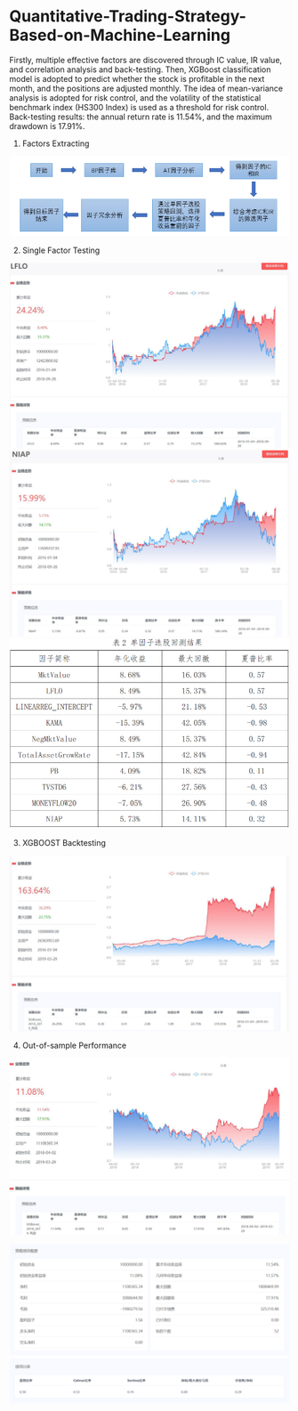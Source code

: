 # Quantitative-Trading-Strategy-Based-on-Machine-Learning
Firstly, multiple effective factors are discovered through IC value, IR value, and correlation analysis and back-testing. Then, XGBoost classification model is adopted to predict whether the stock is profitable in the next month, and the positions are adjusted monthly. The idea of mean-variance analysis is adopted for risk control, and the volatility of the statistical benchmark index (HS300 Index) is used as a threshold for risk control. Back-testing results: the annual return rate is 11.54%, and the maximum drawdown is 17.91%.

1. Factors Extracting

![image](https://github.com/Yi1214/Quantitative-Trading-Strategy-Based-on-Machine-Learning/blob/master/results/factors_extract_strategy.png)

2. Single Factor Testing

![image](https://github.com/Yi1214/Quantitative-Trading-Strategy-Based-on-Machine-Learning/blob/master/results/single_factor_test_1.png)
![image](https://github.com/Yi1214/Quantitative-Trading-Strategy-Based-on-Machine-Learning/blob/master/results/single_factor_test_2.png)
![image](https://github.com/Yi1214/Quantitative-Trading-Strategy-Based-on-Machine-Learning/blob/master/results/single_factor_test_all.png)

3. XGBOOST Backtesting

![image](https://github.com/Yi1214/Quantitative-Trading-Strategy-Based-on-Machine-Learning/blob/master/results/XGBOOST_Backtesting.png)

4. Out-of-sample Performance

![image](https://github.com/Yi1214/Quantitative-Trading-Strategy-Based-on-Machine-Learning/blob/master/results/XGBOOST_Result1.png)

![image](https://github.com/Yi1214/Quantitative-Trading-Strategy-Based-on-Machine-Learning/blob/master/results/XGBOOST_Result2.png)
